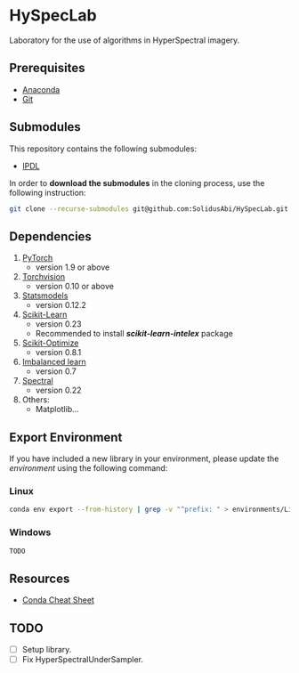 # HySpecLab
Laboratory for the use of algorithms in HyperSpectral imagery.

## Prerequisites

* [Anaconda](https://www.anaconda.com/distribution/)
* [Git](https://git-scm.com/)

## Submodules
This repository contains the following submodules:

* [IPDL](https://github.com/SolidusAbi/IPDL)

In order to **download the submodules** in the cloning process, use the following instruction:
``` Bash
git clone --recurse-submodules git@github.com:SolidusAbi/HySpecLab.git
```

## Dependencies
1. [PyTorch](https://anaconda.org/pytorch/pytorch) 
    * version 1.9 or above
1. [Torchvision](https://anaconda.org/pytorch/torchvision)
    * version 0.10 or above
1. [Statsmodels](https://anaconda.org/anaconda/statsmodels)
    * version 0.12.2
1. [Scikit-Learn](https://anaconda.org/anaconda/scikit-learn)
    * version 0.23
    * Recommended to install ***scikit-learn-intelex*** package
1. [Scikit-Optimize](https://anaconda.org/conda-forge/scikit-optimize)
    * version 0.8.1
1. [Imbalanced learn](https://anaconda.org/conda-forge/imbalanced-learn)
    * version 0.7
1. [Spectral](https://anaconda.org/conda-forge/spectral)
    * version 0.22
1. Others:
    * Matplotlib...

## Export Environment
If you have included a new library in your environment, please update the *environment* using the following command:
### Linux
``` Bash
conda env export --from-history | grep -v "^prefix: " > environments/Linux.yml
```

### Windows
``` Bash
TODO
```

## Resources
* [Conda Cheat Sheet](https://docs.conda.io/projects/conda/en/4.6.0/_downloads/52a95608c49671267e40c689e0bc00ca/conda-cheatsheet.pdf)

## TODO
- [ ] Setup library.
- [ ] Fix HyperSpectralUnderSampler.